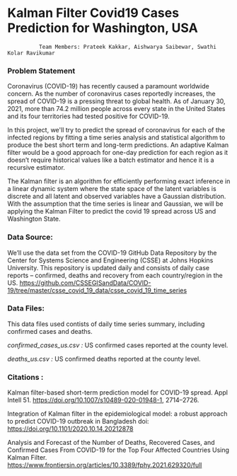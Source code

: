 # Kalman Filter Covid19 Cases Prediction for Washington, USA

              Team Members: Prateek Kakkar, Aishwarya Saibewar, Swathi Kolar Ravikumar


### Problem Statement

Coronavirus (COVID-19) has recently caused a paramount worldwide concern. As the number of coronavirus cases reportedly increases, the spread of COVID-19 is a pressing threat to global health. As of January 30, 2021, more than 74.2 million people across every state in the United States and its four territories had tested positive for COVID-19.

In this project, we'll try to predict the spread of coronavirus for each of the infected regions by fitting a time series analysis and statistical algorithm to produce the best short term and long-term predictions. An adaptive Kalman filter would be a good approach for one-day prediction for each region as it doesn’t require historical values like a batch estimator and hence it is a recursive estimator. 

The Kalman filter is an algorithm for efficiently performing exact inference in a linear dynamic system where the state space of the latent variables is discrete and all latent and observed variables have a Gaussian distribution. With the assumption that the time series is linear and Gaussian, we will be applying the Kalman Filter to predict the covid 19 spread across US and Washington State.


### Data Source:
We’ll use the data set from the COVID-19 GitHub Data Repository by the Center for Systems Science and Engineering (CSSE) at Johns Hopkins University. This repository is updated daily and consists of daily case reports – confirmed, deaths and recovery from each country/region in the US.
https://github.com/CSSEGISandData/COVID-19/tree/master/csse_covid_19_data/csse_covid_19_time_series


### Data Files:

This data files used contists of daily time series summary, including confirmed cases and deaths.

*confirmed_cases_us.csv :* US confirmed cases reported at the county level.

*deaths_us.csv :* US confirmed deaths reported at the county level.


### Citations :

Kalman filter-based short-term prediction model for COVID-19 spread. Appl Intell 51. https://doi.org/10.1007/s10489-020-01948-1, 2714–2726.

Integration of Kalman filter in the epidemiological model: a robust approach to predict COVID-19 outbreak in Bangladesh doi: https://doi.org/10.1101/2020.10.14.20212878

Analysis and Forecast of the Number of Deaths, Recovered Cases, and Confirmed Cases From COVID-19 for the Top Four Affected Countries Using Kalman Filter. https://www.frontiersin.org/articles/10.3389/fphy.2021.629320/full

